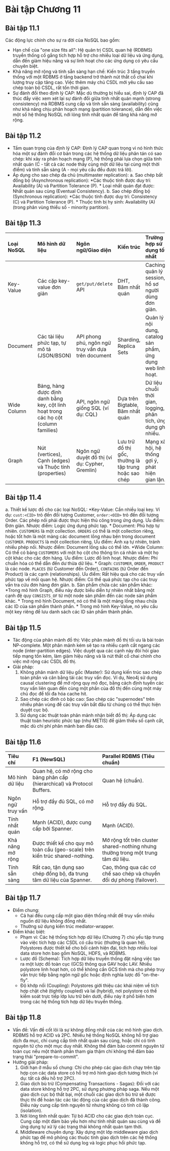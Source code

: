 # Bài tập Chương 11

## Bài tập 11.1

Các động lực chính cho sự ra đời của NoSQL bao gồm:

* Hạn chế của "one size fits all": Hệ quản trị CSDL quan hệ (RDBMS) truyền thống cố gắng tích hợp hỗ trợ cho nhiều loại dữ liệu và ứng dụng, dẫn đến giảm hiệu năng và sự linh hoạt cho các ứng dụng có yêu cầu chuyên biệt.
* Khả năng mở rộng và tính sẵn sàng hạn chế: Kiến trúc 3 tầng truyền thống với một RDBMS ở tầng backend trở thành nút thắt cổ chai khi lượng truy cập tăng cao. Việc thêm máy chủ CSDL mới yêu cầu sao chép toàn bộ CSDL, rất tốn thời gian.
* Sự đánh đổi theo định lý CAP: Mặc dù thường bị hiểu sai, định lý CAP đã thúc đẩy việc xem xét lại sự đánh đổi giữa tính nhất quán mạnh (strong consistency) mà RDBMS cung cấp và tính sẵn sàng (availability) cũng như khả năng chịu phân hoạch mạng (partition tolerance), dẫn đến việc một số hệ thống NoSQL nới lỏng tính nhất quán để tăng khả năng mở rộng.

## Bài tập 11.2

* Tầm quan trọng của định lý CAP: Định lý CAP quan trọng vì nó hình thức hóa một sự đánh đổi cơ bản trong các hệ thống dữ liệu phân tán có sao chép: khi xảy ra phân hoạch mạng (P), hệ thống phải lựa chọn giữa tính nhất quán (C - tất cả các node thấy cùng một dữ liệu tại cùng một thời điểm) và tính sẵn sàng (A - mọi yêu cầu đều được trả lời).
* Áp dụng cho sao chép đa chủ (multimaster replication):
    a. Sao chép bất đồng bộ (Asynchronous replication):
        *Các thuộc tính được duy trì: Availability (A) và Partition Tolerance (P).
        * Loại nhất quán đạt được: Nhất quán sau cùng (Eventual Consistency).
    b. Sao chép đồng bộ (Synchronous replication):
        *Các thuộc tính được duy trì: Consistency (C) và Partition Tolerance (P).
        * Thuộc tính bị hy sinh: Availability (A) (trong phân vùng thiểu số - minority partition).

## Bài tập 11.3

| Loại NoSQL | Mô hình dữ liệu | Ngôn ngữ/Giao diện | Kiến trúc | Trường hợp sử dụng tốt nhất |
| :--- | :--- | :--- | :--- | :--- |
| Key-Value | Các cặp key-value đơn giản | `get/put/delete` API | DHT, Băm nhất quán | Caching, quản lý session, hồ sơ người dùng đơn giản. |
| Document | Các tài liệu phức tạp, tự mô tả (JSON/BSON) | API phong phú, ngôn ngữ truy vấn dựa trên document | Sharding, Replica Sets | Quản lý nội dung, catalog sản phẩm, ứng dụng web linh hoạt. |
| Wide Column | Bảng, hàng được định danh bằng key, cột linh hoạt trong các họ cột (column families) | API, ngôn ngữ giống SQL (ví dụ: CQL) | Dựa trên Bigtable, Băm nhất quán | Dữ liệu chuỗi thời gian, logging, phân tích, ứng dụng ghi nhiều. |
| Graph | Nút (vertices), Cạnh (edges) và Thuộc tính (properties) | Ngôn ngữ duyệt đồ thị (ví dụ: Cypher, Gremlin) | Lưu trữ đồ thị gốc, thường là tập trung hoặc sao chép | Mạng xã hội, hệ thống gợi ý, phát hiện gian lận. |

## Bài tập 11.4

a. Thiết kế lược đồ cho các loại NoSQL:
    *Key-Value: Cần nhiều loại key. Ví dụ: `cust:<CID>` trỏ đến đối tượng Customer, `order:<OID>` trỏ đến đối tượng Order. Các phép nối phải được thực hiện thủ công trong ứng dụng. Ưu điểm: Đơn giản. Nhược điểm: Logic ứng dụng phức tạp.
    * Document: Phù hợp tự nhiên. `CUSTOMERS` là một collection. `ORDERS` có thể là một collection riêng, hoặc tốt hơn là một mảng các document lồng nhau bên trong document `CUSTOMER`. `PRODUCTS` là một collection riêng. Ưu điểm: Ánh xạ tự nhiên, tránh nhiều phép nối. Nhược điểm: Document lồng sâu có thể lớn.
    *Wide Column: Có thể có bảng `CUSTOMERS` với một họ cột cho thông tin cá nhân và một họ cột khác cho các đơn hàng. Ưu điểm: Lược đồ linh hoạt. Nhược điểm: Phi chuẩn hóa có thể dẫn đến dư thừa dữ liệu.
    * Graph: `CUSTOMER`, `ORDER`, `PRODUCT` là các node. `PLACES` (từ Customer đến Order), `CONTAINS` (từ Order đến Product) là các cạnh (relationships). Ưu điểm: Rất hiệu quả cho các truy vấn phức tạp về mối quan hệ. Nhược điểm: Có thể quá phức tạp cho các truy vấn tra cứu đơn hàng đơn giản.
b. Sản phẩm chứa các sản phẩm khác:
    *Trong mô hình Graph, điều này được biểu diễn tự nhiên nhất bằng một cạnh đệ quy `CONSISTS_OF` từ một node sản phẩm đến các node sản phẩm khác.
    * Trong mô hình Document, nó có thể là một mảng lồng nhau chứa các ID của sản phẩm thành phần.
    * Trong mô hình Key-Value, nó yêu cầu một key riêng để lưu danh sách các ID sản phẩm thành phần.

## Bài tập 11.5

* Tác động của phân mảnh đồ thị: Việc phân mảnh đồ thị tối ưu là bài toán NP-complete. Một phân mảnh kém sẽ tạo ra nhiều cạnh cắt ngang các node (inter-partition edges). Việc duyệt qua các cạnh này đòi hỏi giao tiếp mạng tốn kém, làm giảm hiệu năng và là nút thắt cổ chai chính cho việc mở rộng các CSDL đồ thị.
* Giải pháp:
    1. Không phân mảnh dữ liệu gốc (Master): Sử dụng kiến trúc sao chép toàn phần và cân bằng tải các truy vấn đọc. Ví dụ, Neo4j sử dụng causal clustering để mở rộng quy mô đọc, bằng cách định tuyến các truy vấn liên quan đến cùng một phần của đồ thị đến cùng một máy chủ đọc để tối đa hóa cache hit.
    2. Sao chép các đỉnh có bậc cao: Sao chép các "supernodes" trên nhiều phân vùng để các truy vấn bắt đầu từ chúng có thể thực hiện duyệt cục bộ.
    3. Sử dụng các thuật toán phân mảnh nhận biết đồ thị: Áp dụng các thuật toán heuristic phức tạp (như METIS) để giảm thiểu số cạnh cắt, mặc dù chi phí phân mảnh ban đầu cao.

## Bài tập 11.6

| Tiêu chí | F1 (NewSQL) | Parallel RDBMS (Tiêu chuẩn) |
| :--- | :--- | :--- |
| Mô hình dữ liệu| Quan hệ, có mở rộng cho bảng phân cấp (hierarchical) và Protocol Buffers. | Quan hệ (chuẩn). |
| Ngôn ngữ truy vấn| Hỗ trợ đầy đủ SQL, có mở rộng. | Hỗ trợ đầy đủ SQL. |
| Tính nhất quán | Mạnh (ACID), được cung cấp bởi Spanner. | Mạnh (ACID). |
| Khả năng mở rộng| Được thiết kế cho quy mô toàn cầu (geo-scale) trên kiến trúc shared-nothing. | Mở rộng tốt trên cluster shared-nothing nhưng thường trong một trung tâm dữ liệu. |
| Tính sẵn sàng | Rất cao, tận dụng sao chép đồng bộ, đa trung tâm dữ liệu của Spanner. | Cao, thông qua các cơ chế sao chép và chuyển đổi dự phòng (failover). |

## Bài tập 11.7

* Điểm chung:
  * Cả hai đều cung cấp một giao diện thống nhất để truy vấn nhiều nguồn dữ liệu không đồng nhất.
  * Thường sử dụng kiến trúc mediator-wrapper.
* Điểm khác biệt:
  * Phạm vi: Các hệ thống tích hợp dữ liệu (Chương 7) chủ yếu tập trung vào việc tích hợp các CSDL có cấu trúc (thường là quan hệ). Polystores được thiết kế cho bối cảnh hiện đại, tích hợp nhiều loại data store hơn bao gồm NoSQL, HDFS, và RDBMS.
  * Lược đồ (Schema): Tích hợp dữ liệu truyền thống đặt nặng việc tạo ra một lược đồ toàn cục (GCS) thông qua GAV hoặc LAV. Nhiều polystore linh hoạt hơn, có thể không cần GCS tĩnh mà cho phép truy vấn trực tiếp bằng ngôn ngữ gốc hoặc định nghĩa lược đồ "on-the-fly".
  * Độ khớp nối (Coupling): Polystores giới thiệu các khái niệm về tích hợp chặt chẽ (tightly coupled) và lai (hybrid), nơi polystore có thể kiểm soát trực tiếp lớp lưu trữ bên dưới, điều này ít phổ biến hơn trong các hệ thống tích hợp dữ liệu truyền thống.

## Bài tập 11.8

* Vấn đề: Vấn đề cốt lõi là sự không đồng nhất của các mô hình giao dịch. RDBMS hỗ trợ ACID và 2PC. Nhiều hệ thống NoSQL không hỗ trợ giao dịch đa mục, chỉ cung cấp tính nhất quán sau cùng, hoặc chỉ có tính nguyên tử cho một mục duy nhất. Không thể đảm bảo commit nguyên tử toàn cục nếu một thành phần tham gia thậm chí không thể đảm bảo trạng thái "prepare-to-commit".
* Hướng giải pháp:
    1. Giới hạn ở mẫu số chung: Chỉ cho phép các giao dịch chạy trên tập hợp con các data store có hỗ trợ mô hình giao dịch tương thích (ví dụ: tất cả đều hỗ trợ 2PC).
    2. Giao dịch bù trừ (Compensating Transactions - Sagas): Đối với các data store không hỗ trợ 2PC, sử dụng phương pháp saga. Nếu một giao dịch cục bộ thất bại, một chuỗi các giao dịch bù trừ sẽ được thực thi để hoàn tác các tác động của các giao dịch đã thành công. Điều này cung cấp tính nguyên tử nhưng không có tính cô lập (isolation).
    3. Nới lỏng tính nhất quán: Từ bỏ ACID cho các giao dịch toàn cục. Cung cấp một đảm bảo yếu hơn như tính nhất quán sau cùng và để ứng dụng tự xử lý các trạng thái không nhất quán tạm thời.
    4. Middleware chuyên dụng: Xây dựng một lớp middleware giao dịch phức tạp để mô phỏng các thuộc tính giao dịch trên các hệ thống không hỗ trợ, có thể sử dụng log và logic phục hồi phức tạp.
